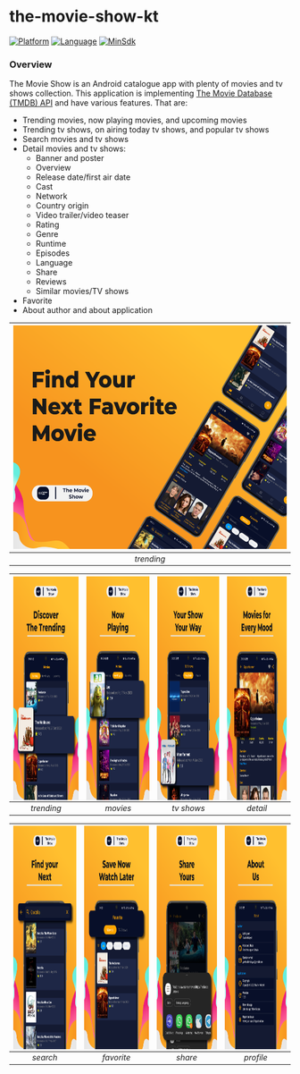 # the-movie-show-kt

[![Platform](https://img.shields.io/badge/platform-Android-green)](https://github.com/yumtaufikhidayat/the-movie-show-kt/blob/main/build.gradle)
[![Language](https://img.shields.io/badge/language-Kotlin-blue)](https://github.com/yumtaufikhidayat/the-movie-show-kt/blob/main/build.gradle)
[![MinSdk](https://img.shields.io/badge/minsdk-23-red)](https://github.com/yumtaufikhidayat/the-movie-show-kt/blob/main/build.gradle)

### Overview
The Movie Show is an Android catalogue app with plenty of movies and tv shows collection. This application is implementing [The Movie Database (TMDB) API](https://www.themoviedb.org/) and have various features. That are:
- Trending movies, now playing movies, and upcoming movies
- Trending tv shows, on airing today tv shows, and popular tv shows
- Search movies and tv shows
- Detail movies and tv shows:
    - Banner and poster
    - Overview
    - Release date/first air date
    - Cast
    - Network
    - Country origin
    - Video trailer/video teaser
    - Rating
    - Genre
    - Runtime
    - Episodes
    - Language
    - Share
    - Reviews
    - Similar movies/TV shows
- Favorite
- About author and about application


| <img height="400" src="homepage.png" width="600"/></a> |
|:------------------------------------------------------:|
|                       *trending*                       |

| <img src=trending.png align="center" height="400" width="200" ></a> | <img src=movies.png  align="center" height="400" width="200" ></a> | <img src=tvshows.png  align="center" height="400" width="200" ></a> | <img src=detail.png  align="center" height="400" width="200" ></a> |
|:-------------------------------------------------------------------:|:------------------------------------------------------------------:|:-------------------------------------------------------------------:|:------------------------------------------------------------------:|
|                             *trending*                              |                              *movies*                              |                             *tv shows*                              |                              *detail*                              |

| <img src=search.png align="center" height="400" width="200" ></a> | <img src=favorite.png  align="center" height="400" width="200" ></a> | <img src=share.png  align="center" height="400" width="200" ></a> | <img src=profile.png  align="center" height="400" width="200" ></a> |
|:-----------------------------------------------------------------:|:--------------------------------------------------------------------:|:-----------------------------------------------------------------:|:-------------------------------------------------------------------:|
|                             *search*                              |                              *favorite*                              |                              *share*                              |                              *profile*                              |
